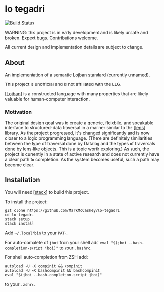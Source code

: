 # lo tegadri

[![Build Status](https://travis-ci.com/MarkMcCaskey/lo-tegadri.svg?token=JRN5sRswefsvVxT2unVR&branch=master)](https://travis-ci.com/MarkMcCaskey/lo-tegadri)

WARNING: this project is in early development and is likely unsafe and broken.  Expect bugs.  Contributions welcome.

All current design and implementation details are subject to change.

## About

An implementation of a semantic Lojban standard (currently unnamed).

This project is unofficial and is not affiliated with the LLG.

[[Lojban](https://mw.lojban.org/papri/Lojban)] is a constructed language with many properties that are likely valuable for human-computer interaction.

### Motivation

The original design goal was to create a generic, fleixbile, and speakable interface to structured-data traversal in a manner similar to the [[lens](https://hackage.haskell.org/package/lens)] library.  As the project progressed, it's changed significantly and is now closer to a logic programming language.  (There are definitely similarities between the type of traversal done by Datalog and the types of traversals done by lens-like objects.  This is a topic worth exploring.)  As such, the project is currently in a state of active research and does not currently have a clear path to completion.  As the system becomes useful, such a path may become clear.

## Installation

You will need [[stack](https://docs.haskellstack.org/en/stable/README/)] to build this project.


To install the project:
```
git clone https://github.com/MarkMcCaskey/lo-tegadri
cd lo-tegadri
stack setup
stack install
```

Add `~/.local/bin` to your `PATH`.

For auto-complete of `jboi` from your shell add `eval "$(jboi --bash-completion-script jboi)"` to your `.bashrc`.

For shell auto-completion from ZSH add:
```
autoload -U +X compinit && compinit
autoload -U +X bashcompinit && bashcompinit
eval "$(jboi --bash-completion-script jboi)"
```
to your `.zshrc`.

